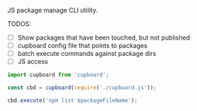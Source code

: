 JS package manage CLI utility.


TODOS:

- [ ] Show packages that have been touched, but not published
- [ ] cupboard config file that points to packages
- [ ] batch execute commands against package dirs
- [ ] JS access

```javascript
import cupboard from 'cupboard';

const cbd = cupboard(require('./cupboard.js'));

cbd.execute('npm list $packageFileName');
```

